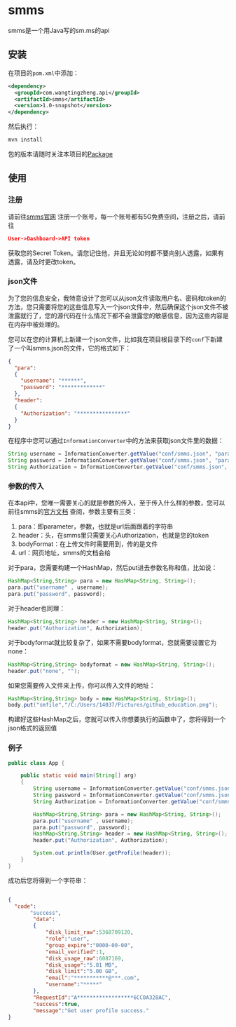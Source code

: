 # smms
smms是一个用Java写的sm.ms的api
## 安装
在项目的`pom.xml`中添加：
```xml
<dependency>
  <groupId>com.wangtingzheng.api</groupId>
  <artifactId>smms</artifactId>
  <version>1.0-snapshot</version>
</dependency>
```
然后执行：
```xml
mvn install
```
包的版本请随时关注本项目的[Package](https://github.com/WangTingZheng/smms/packages)
## 使用
### 注册
请前往[smms官网](https://sm.ms/) 注册一个账号，每一个账号都有5G免费空间，注册之后，请前往
```json
User->Dashboard->API token
```
获取您的Secret Token。请您记住他，并且无论如何都不要向别人透露，如果有透露，请及时更改token。
### json文件
为了您的信息安全，我特意设计了您可以从json文件读取用户名、密码和token的方法，您只需要将您的这些信息写入一个json文件中，然后确保这个json文件不被泄露就行了，您的源代码在什么情况下都不会泄露您的敏感信息，因为这些内容是在内存中被处理的。

您可以在您的计算机上新建一个json文件，比如我在项目根目录下的`conf`下新建了一个叫smms.json的文件，它的格式如下：
```json
{
  "para":
  {
    "username": "******",
    "password": "*************"
  },
  "header":
  {
    "Authorization": "****************"
  }
}
```
在程序中您可以通过`InformationConverter`中的方法来获取json文件里的数据：

```java
String username = InformationConverter.getValue("conf/smms.json", "para", "username");
String password = InformationConverter.getValue("conf/smms.json", "para", "password");
String Authorization = InformationConverter.getValue("conf/smms.json", "header", "Authorization");
```
### 参数的传入
在本api中，您唯一需要关心的就是参数的传入，至于传入什么样的参数，您可以前往smms的[官方文档](https://doc.sm.ms/) 查阅，参数主要有三类：
1. para：即parameter，参数，也就是url后面跟着的字符串
2. header：头，在smms里只需要关心Authorization，也就是您的token
3. bodyFormat：在上传文件时需要用到，传的是文件
4. url：网页地址，smms的文档会给

对于para，您需要构建一个HashMap，然后put进去参数名称和值，比如说：
```java
HashMap<String,String> para = new HashMap<String, String>();
para.put("username" , username);
para.put("password", password);
```

对于header也同理：
```java
HashMap<String,String> header = new HashMap<String, String>();
header.put("Authorization", Authorization);
```

对于bodyformat就比较复杂了，如果不需要bodyformat，您就需要设置它为none：
```java
HashMap<String,String> bodyformat = new HashMap<String, String>();
header.put("none", "");
```
如果您需要传入文件来上传，你可以传入文件的地址：
```java
HashMap<String,String> body = new HashMap<String, String>();
body.put("smfile","/C:/Users/14037/Pictures/github_education.png");
```
构建好这些HashMap之后，您就可以传入你想要执行的函数中了，您将得到一个json格式的返回值

### 例子

```java
public class App {

    public static void main(String[] arg)
    {
        String username = InformationConverter.getValue("conf/smms.json", "para", "username");
        String password = InformationConverter.getValue("conf/smms.json", "para", "password");
        String Authorization = InformationConverter.getValue("conf/smms.json", "header", "Authorization");

        HashMap<String,String> para = new HashMap<String, String>();
        para.put("username" , username);
        para.put("password", password);
        HashMap<String,String> header = new HashMap<String, String>();
        header.put("Authorization", Authorization);

        System.out.println(User.getProfile(header));
    }
}
```

成功后您将得到一个字符串：
```json

{
  "code":
       "success",
        "data":
        {
            "disk_limit_raw":5368709120,
            "role":"user",
            "group_expire":"0000-00-00",
            "email_verified":1,
            "disk_usage_raw":6087169,
            "disk_usage":"5.81 MB",
            "disk_limit":"5.00 GB",
            "email":"***********@***.com",
            "username":"*****"
        },
        "RequestId":"A******************6CC0A328AC",
        "success":true,
        "message":"Get user profile success."
}
```